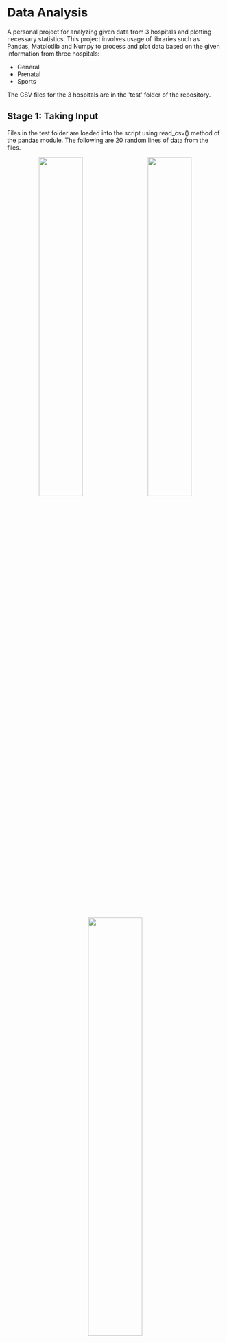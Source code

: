 # Data Analysis
A personal project for analyzing given data from 3 hospitals and plotting necessary statistics.
This project involves usage of libraries such as Pandas, Matplotlib and Numpy to process and plot data based on the given information from three hospitals:
- General
- Prenatal
- Sports

The CSV files for the 3 hospitals are in the 'test' folder of the repository.


## Stage 1: Taking Input

Files in the test folder are loaded into the script using read_csv() method of the pandas module. The following are 20 random lines of data from the files.
<p align="center">
	<img src = "./images/gen_df.png?raw=true" width=45%>
	&nbsp;
	&nbsp;
	&nbsp;
	<img src = "./images/prenatal_df.png?raw=true" width=45%>
	<br>
	<br>
	<img src = "./images/sports_df.png?raw=true" width=50%>
</p>
Files are then compared and updated so that all the columns match. They are then merged into one single dataset for improving, analyzing and plotting. Redundant columns such as "Unnamed: 0", are deleted.
<p align="center">
	<br>
	<img src = "./images/merged_df.png?raw=true" width=50%>
	<br>
</p>

## Stage 2: Improving Dataset

Once the dataset is ready, it is time to process it. To do that, the first step is handling NaN (Not a Number) values. 

- Delete all the empty rows.
- Replace the NaN values in the gender column of the prenatal hospital with f (we can assume that the prenatal treats only women).
- Replace the NaN values in the bmi, diagnosis, blood_test, ecg, ultrasound, mri, xray, children, months columns with zeroes.

Once the NaN values are handled, values are corrected and normalized.
Let's take a closer look at the gender column. It's a big mess: there we have female, male, man, woman. The data in this colum needs to be corrected. 
The values should be either f or m. The improvised dataset is shown below. Once again, 20 random lines of data were extracted from the merged and corrected dataset.

<p align="center">
  <img src = "./images/improved_df.png?raw=true" width=50%>
</p>

## Stage 3: Statistical Analysis

The dataset has been cleared of empty rows and values. Some values have also been corrected, and now we can start a comprehensive study of our data.  In this stage, we will find the main statistical characteristics of our data, consider data distributions, and so on.

These questions will be answered using statistical methods:

- Which hospital has the highest number of patients?
	
    Using mode() function, hospital with the highest number of patients is extracted.

- What share of the patients in the general hospital suffers from stomach-related issues? Round the result to the third decimal place?

    Using .loc to locate and filter required data from general hospital and round off value

- What share of the patients in the sports hospital suffers from dislocation-related issues? Round the result to the third decimal place?

   Using .loc to locate and filter required data from sports hospital and round off value

- What is the difference in the median ages of the patients in the general and sports hospitals?
	
   Using median() method to compare.
	
- After data processing at the previous stages, the blood_test column has three values: t= a blood test was taken, f= a blood test wasn't taken, and 0= there is no information. In which hospital the blood test was taken the most often? How many blood tests were taken?

   Creating a pivot table with values='blood_test' aggfunc='count' to find the hospital with the most blood tests. 

<p align="center"><img src = "./images/stats.png?raw=true" width=66%></p>


## Stage 4: Plotting Values and Extended Analysis

Graphics are arguably the most accessible way to represent the data and its structure. Sometimes, it can help to find the main data patterns and deviations. We will use data visualization methods to conclude our dataset. 

The following graphs will be plotted and the questions will be answered:

- What is the most common age of a patient among all hospitals? Plot a histogram and choose one of the following age ranges: 0-15, 15-35, 35-55, 55-70, or 70-80.
	<p align="center"><img src = "./images/age_hist.png?raw=true" width=66%></p>
	From the plotted histogram, it was found that 15-35 was the most common age group.

- What is the most common diagnosis among patients in all hospitals? Create a pie chart.
	<p align="center"><img src = "./images/pie_chart.png?raw=true" width=66%></p>
	From the generated pie chart, it was found that pregnancy is the most common diagnosis.
	
- Build a violin plot of height distribution by hospitals. What is the main reason for the gap in values? Why there are two peaks, which correspond to the relatively small and big values?
	<p align="center"><img src = "./images/violin_plot.png?raw=true" width=66%></p>
	The gap between values is due to the presence of athletes in the sports hospital who generally tend to be taller than the general population, and that other hospitals even include children, which shifts the curve even more. The presence of two peeks is due to the use of two different measurement systems. The height in both prenatal and general is measured in meters (m), while the sports hospital uses feet (ft), where 1 foot is 0.3048 meters.

<p align="center"><img src = "./images/plot_data.png?raw=true" width=75%></p>

